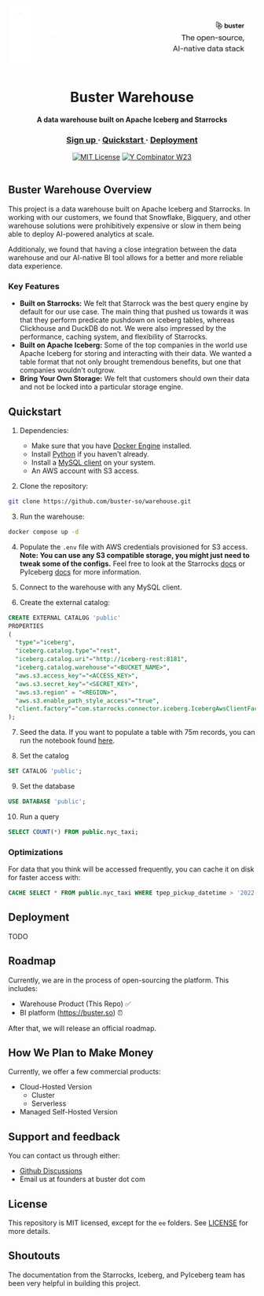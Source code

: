 ![Buster GitHub Banner](/assets/image.png)

<div align="center"><h1>Buster Warehouse</h1></div>
<div align="center"><h4>A data warehouse built on Apache Iceberg and Starrocks</h4></div>

<div align="center">
   <div>
      <h3>
         <a href="https://www.buster.so/get-started">
            <strong>Sign up</strong>
         </a> · 
         <a href="#quickstart">
            <strong>Quickstart</strong>
         </a> · 
         <a href="#deployment">
            <strong>Deployment</strong>
         </a>
      </h3>
   </div>

   <div>
      <a href="https://github.com/buster-so/warehouse/blob/main/LICENSE"><img src="https://img.shields.io/badge/License-MIT-red.svg?style=flat-square" alt="MIT License"></a>
      <a href="https://www.ycombinator.com/companies/buster"><img src="https://img.shields.io/badge/Y%20Combinator-W24-orange?style=flat-square" alt="Y Combinator W23"></a>
   </div>
</div>
</br>

## Buster Warehouse Overview

This project is a data warehouse built on Apache Iceberg and Starrocks. In working with our customers, we found that Snowflake, Bigquery, and other warehouse solutions were prohibitively expensive or slow in them being able to deploy AI-powered analytics at scale.

Additionaly, we found that having a close integration between the data warehouse and our AI-native BI tool allows for a better and more reliable data experience.

### Key Features

- **Built on Starrocks:** We felt that Starrock was the best query engine by default for our use case. The main thing that pushed us towards it was that they perform predicate pushdown on iceberg tables, whereas Clickhouse and DuckDB do not.  We were also impressed by the performance, caching system, and flexibility of Starrocks.
- **Built on Apache Iceberg:** Some of the top companies in the world use Apache Iceberg for storing and interacting with their data.  We wanted a table format that not only brought tremendous benefits, but one that companies wouldn't outgrow.
- **Bring Your Own Storage:** We felt that customers should own their data and not be locked into a particular storage engine.

## Quickstart

1. Dependencies:
   - Make sure that you have [Docker Engine](https://docs.docker.com/engine/install/) installed.
   - Install [Python](https://www.python.org/downloads/) if you haven't already.
   - Install a [MySQL client](https://dev.mysql.com/downloads/mysql/) on your system.
   - An AWS account with S3 access.

2. Clone the repository:

```bash
git clone https://github.com/buster-so/warehouse.git
```

3. Run the warehouse:

```bash
docker compose up -d
```

4. Populate the `.env` file with AWS credentials provisioned for S3 access. **Note: You can use any S3 compatible storage, you might just need to tweak some of the configs.** Feel free to look at the Starrocks [docs](https://docs.starrocks.com/en-us/main/loading/iceberg/iceberg_external_catalog) or PyIceberg [docs](https://iceberg.apache.org/docs/latest/spark-configuration/) for more information.

5. Connect to the warehouse with any MySQL client.

6. Create the external catalog:

```sql
CREATE EXTERNAL CATALOG 'public'
PROPERTIES
(
  "type"="iceberg",
  "iceberg.catalog.type"="rest",
  "iceberg.catalog.uri"="http://iceberg-rest:8181",
  "iceberg.catalog.warehouse"="<BUCKET_NAME>",
  "aws.s3.access_key"="<ACCESS_KEY>",
  "aws.s3.secret_key"="<SECRET_KEY>",
  "aws.s3.region" = "<REGION>",
  "aws.s3.enable_path_style_access"="true",
  "client.factory"="com.starrocks.connector.iceberg.IcebergAwsClientFactory"
);
```

7. Seed the data. If you want to populate a table with 75m records, you can run the notebook found [here](/notebooks/populate_warehouse.ipynb).

8. Set the catalog

```sql
SET CATALOG 'public';
```

9. Set the database

```sql
USE DATABASE 'public';
```

10. Run a query

```sql
SELECT COUNT(*) FROM public.nyc_taxi;
```

### Optimizations

For data that you think will be accessed frequently, you can cache it on disk for faster access with:

```sql
CACHE SELECT * FROM public.nyc_taxi WHERE tpep_pickup_datetime > '2022-03-01';
```

## Deployment

TODO

## Roadmap

Currently, we are in the process of open-sourcing the platform.  This includes:

- Warehouse Product (This Repo) ✅
- BI platform (https://buster.so) ⏰

After that, we will release an official roadmap.

## How We Plan to Make Money

Currently, we offer a few commercial products:
- Cloud-Hosted Version
  - Cluster
  - Serverless
- Managed Self-Hosted Version

## Support and feedback

You can contact us through either:

- [Github Discussions](https://github.com/orgs/buster-so/discussions)
- Email us at founders at buster dot com

## License

This repository is MIT licensed, except for the `ee` folders. See [LICENSE](LICENSE) for more details.

## Shoutouts

The documentation from the Starrocks, Iceberg, and PyIceberg team has been very helpful in building this project.
